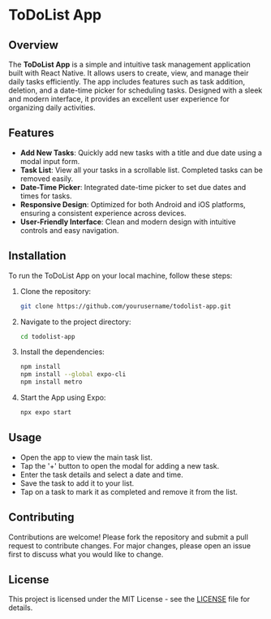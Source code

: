 # ToDoList App

## Overview
The **ToDoList App** is a simple and intuitive task management application built with React Native. It allows users to create, view, and manage their daily tasks efficiently. The app includes features such as task addition, deletion, and a date-time picker for scheduling tasks. Designed with a sleek and modern interface, it provides an excellent user experience for organizing daily activities.

## Features
- **Add New Tasks**: Quickly add new tasks with a title and due date using a modal input form.
- **Task List**: View all your tasks in a scrollable list. Completed tasks can be removed easily.
- **Date-Time Picker**: Integrated date-time picker to set due dates and times for tasks.
- **Responsive Design**: Optimized for both Android and iOS platforms, ensuring a consistent experience across devices.
- **User-Friendly Interface**: Clean and modern design with intuitive controls and easy navigation.

## Installation
To run the ToDoList App on your local machine, follow these steps:

1. Clone the repository:
    ```sh
    git clone https://github.com/yourusername/todolist-app.git
    ```
2. Navigate to the project directory:
    ```sh
    cd todolist-app
    ```
3. Install the dependencies:
    ```sh
    npm install
    npm install --global expo-cli
    npm install metro
    ```
4. Start the App using Expo:
    ```sh
    npx expo start
    ```

## Usage
- Open the app to view the main task list.
- Tap the '+' button to open the modal for adding a new task.
- Enter the task details and select a date and time.
- Save the task to add it to your list.
- Tap on a task to mark it as completed and remove it from the list.


## Contributing
Contributions are welcome! Please fork the repository and submit a pull request to contribute changes. For major changes, please open an issue first to discuss what you would like to change.

## License
This project is licensed under the MIT License - see the [LICENSE](LICENSE) file for details.

